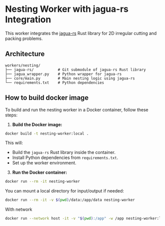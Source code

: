# Nesting Worker with jagua-rs Integration

This worker integrates the [jagua-rs](https://github.com/JeroenGar/jagua-rs) Rust library for 2D irregular cutting and packing problems.

## Architecture

```
workers/nesting/
├── jagua-rs/           # Git submodule of jagua-rs Rust library
├── jagua_wrapper.py    # Python wrapper for jagua-rs
├── core/main.py        # Main nesting logic using jagua-rs
└── requirements.txt    # Python dependencies
```

## How to build docker image

To build and run the nesting worker in a Docker container, follow these steps:

1. **Build the Docker image:**
```sh
docker build -t nesting-worker:local .
```

This will:
- Build the `jagua-rs` Rust library inside the container.
- Install Python dependencies from `requirements.txt`.
- Set up the worker environment.

3. **Run the Docker container:**
```sh
docker run --rm -it nesting-worker
```

You can mount a local directory for input/output if needed:
```sh
docker run --rm -it -v $(pwd)/data:/app/data nesting-worker
```

With network 
```sh
docker run --network host -it -v "$(pwd):/app" -w /app nesting-worker:local bash
```
